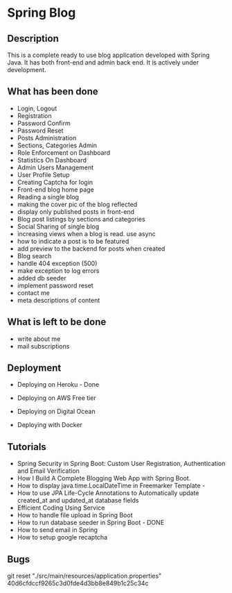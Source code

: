 Spring Blog
===========

Description
------------
This is a complete ready to use blog application developed with Spring Java. It has both front-end and admin back end.
It is actively under development.

What has been done
------------------
- Login, Logout
- Registration
- Password Confirm
- Password Reset
- Posts Administration
- Sections, Categories Admin
- Role Enforcement on Dashboard
- Statistics On Dashboard
- Admin Users Management
- User Profile Setup
- Creating Captcha for login
- Front-end blog home page
- Reading a single blog
- making the cover pic of the blog reflected
- display only published posts in front-end
- Blog post listings by sections and categories
- Social Sharing of single blog
- increasing views when a blog is read. use async
- how to indicate a post is to be featured
- add preview to the backend for posts when created
- Blog search
- handle 404 exception (500)
- make exception to log errors
- added db seeder
- implement password reset
- contact me
- meta descriptions of content

What is left to be done
-----------------------
- write about me
- mail subscriptions

Deployment
----------
- Deploying on Heroku - Done

- Deploying on AWS Free tier
- Deploying on Digital Ocean

- Deploying with Docker

Tutorials
---------
- Spring Security in Spring Boot: Custom User Registration, Authentication and Email Verification
- How I Build A Complete Blogging Web App with Spring Boot.
- How to display java.time.LocalDateTime in Freemarker Template - 
- How to use JPA Life-Cycle Annotations to Automatically update created_at and updated_at database fields
- Efficient Coding Using Service
- How to handle file upload in Spring Boot
- How to run database seeder in Spring Boot - DONE
- How to send email in Spring
- How to setup google recaptcha 

Bugs
------

git reset "./src/main/resources/application.properties" 40d6cfdccf9265c3d0fde4d3bb8e849b1c25c34c
